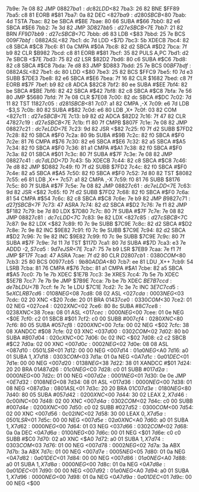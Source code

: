 7b9e: 7e 08 82  JMP    $0882
7ba1: dc 82     LDD    <$82
7ba3: 26 82     BNE    $FF89
7ba5: c8 81     EORB   #$81
7ba7: 0a 82     DEC    <$82
7ba9: d2 80     SBCB   <$80
7bab: 4d        TSTA
7bac: 82 be     SBCA   #$BE
7bae: 80 66     SUBA   #$66
7bb0: 82 e6     SBCA   #$E6
7bb2: 7e 3d 82  JMP    $3D82
7bb5: d2 7e     SBCB   <$7E
7bb7: 21 82     BRN    $FF9D
7bb9: d2 7c     SBCB   <$7C
7bbb: d6 83     LDB    <$83
7bbd: 25 7e     BCS    $009F
7bbf: 08 82     ASL    <$82
7bc1: dc 7d     LDD    <$7D
7bc3: 5b        XDECB
7bc4: 82 c8     SBCA   #$C8
7bc6: 81 0a     CMPA   #$0A
7bc8: 82 d2     SBCA   #$D2
7bca: 7f b9 82  CLR    $B982
7bcd: c8 81     EORB   #$81
7bcf: 35 82     PULS   A,PC
7bd1: d2 7e     SBCB   <$7E
7bd3: 75 82 d2  LSR    $82D2
7bd6: 80 c6     SUBA   #$C6
7bd8: 82 c8     SBCA   #$C8
7bda: 7e d8 83  JMP    $D883
7bdd: 25 7e     BCS    $00BF
7bdf: 08 82     ASL    <$82
7be1: dc 80     LDD    <$80
7be3: 25 82     BCS    $FFC9
7be5: f0 7d e3  SUBB   $7DE3
7be8: 82 e6     SBCA   #$E6
7bea: 7f 16 82  CLR    $1682
7bed: c8 7f     EORB   #$7F
7bef: b9 82 c8  ADCA   $82C8
7bf2: 80 ee     SUBA   #$EE
7bf4: 82 be     SBCA   #$BE
7bf6: 82 42     SBCA   #$42
7bf8: 82 c8     SBCA   #$C8
7bfa: 7e 56 80  JMP    $5680
7bfd: 7f 7e 08  CLR    $7E08
7c00: 82 dc     SBCA   #$DC
7c02: 7d 11 82  TST    $1182
7c05: d2 81     SBCB   <$81
7c07: a1 82     CMPA   ,-X
7c09: e6 7d     LDB    -$3,S
7c0b: 80 82     SUBA   #$82
7c0d: e6 80     LDB    ,X+
7c0f: 03 82     COM    <$82
7c11: d2 7e     SBCB   <$7E
7c13: b9 82 d2  ADCA   $82D2
7c16: 7f 47 82  CLR    $4782
7c19: d2 7e     SBCB   <$7E
7c1b: f1 80 7f  CMPB   $807F
7c1e: 7e 08 82  JMP    $0882
7c21: dc 7e     LDD    <$7E
7c23: 9d 82     JSR    <$82
7c25: f0 7f d2  SUBB   $7FD2
7c28: 82 f0     SBCA   #$F0
7c2a: 80 9b     SUBA   #$9B
7c2c: 82 f0     SBCA   #$F0
7c2e: 81 76     CMPA   #$76
7c30: 82 e6     SBCA   #$E6
7c32: 82 a5     SBCA   #$A5
7c34: 82 f0     SBCA   #$F0
7c36: 81 a1     CMPA   #$A1
7c38: 82 f0     SBCA   #$F0
7c3a: 82 01     SBCA   #$01
7c3c: 80 7f     SUBA   #$7F
7c3e: 7e 08 82  JMP    $0882
7c41: dc 7d     LDD    <$7D
7c43: 5b        XDECB
7c44: 82 c8     SBCA   #$C8
7c46: 7e d8 82  JMP    $D882
7c49: f0 7f d2  SUBB   $7FD2
7c4c: 82 f0     SBCA   #$F0
7c4e: 82 a5     SBCA   #$A5
7c50: 82 f0     SBCA   #$F0
7c52: 7d 80 82  TST    $8082
7c55: e6 81     LDB    ,X++
7c57: a1 82     CMPA   ,-X
7c59: f0 81 76  SUBB   $8176
7c5c: 80 7f     SUBA   #$7F
7c5e: 7e 08 82  JMP    $0882
7c61: dc 7e     LDD    <$7E
7c63: 9d 82     JSR    <$82
7c65: f0 7f d2  SUBB   $7FD2
7c68: 82 f0     SBCA   #$F0
7c6a: 81 54     CMPA   #$54
7c6c: 82 c8     SBCA   #$C8
7c6e: 7e b9 82  JMP    $B982
7c71: d2 7f     SBCB   <$7F
7c73: 47        ASRA
7c74: 82 d2     SBCA   #$D2
7c76: 7e f1 82  JMP    $F182
7c79: be 7d 80  LDX    $7D80
7c7c: 80 7f     SUBA   #$7F
7c7e: 7e 08 82  JMP    $0882
7c81: dc 7c     LDD    <$7C
7c83: 9e 82     LDX    <$82
7c85: d2 7c     SBCB   <$7C
7c87: 9e 82     LDX    <$82
7c89: f0 7c 9e  SUBB   $7C9E
7c8c: 82 d2     SBCA   #$D2
7c8e: 7c 9e 82  INC    $9E82
7c91: f0 7c 9e  SUBB   $7C9E
7c94: 82 d2     SBCA   #$D2
7c96: 7c 9e 82  INC    $9E82
7c99: f0 7c 9e  SUBB   $7C9E
7c9c: 80 7f     SUBA   #$7F
7c9e: 7d 11 7d  TST    $117D
7ca1: 80 7d     SUBA   #$7D
7ca3: e3 7e     ADDD   -$2,S
7ca5: 9d 7e     JSR    <$7E
7ca7: 75 7e b9  LSR    $7EB9
7caa: 7e f1 7f  JMP    $F17F
7cad: 47        ASRA
7cae: 7f d2 80  CLR    $D280
7cb1: 03 80     COM    <$80
7cb3: 25 80     BCS    $0097
7cb5: 9b 80     ADDA   <$80
7cb7: ee 81     LDU    ,X++
7cb9: 54        LSRB
7cba: 81 76     CMPA   #$76
7cbc: 81 a1     CMPA   #$A1
7cbe: 82 a5     SBCA   #$A5
7cc0: 7b 1e 7b  XDEC   $1E7B
7cc3: 3e        XRES
7cc4: 7b 5e 7b  XDEC   $5E7B
7cc7: 7e 7b 9e  JMP    $7B9E
7cca: 7b be 7b  XDEC   $BE7B
7ccd: de 7b     LDU    <$7B
7ccf: fe 7c 1e  LDU    $7C1E
7cd2: 7c 3e 7c  INC    $3E7C
7cd5: 5e        XCLRB
7cd6: 01 08     NEG    <$08
7cd8: 08 02     ASL    <$02
7cda: 00 03     NEG    <$03
7cdc: 02 20     XNC    <$20
7cde: 20 01     BRA    $0143
7ce0: 03 30     COM    <$30
7ce2: 01 02     NEG    <$02
7ce4: 02 02     XNC    <$02
7ce6: 80 8c     SUBA   #$8C
7ce8: 02 38     XNC    <$38
7cea: 08 01     ASL    <$01
7cec: 00 00     NEG    <$00
7cee: 01 0e     NEG    <$0E
7cf0: c2 01     SBCB   #$01
7cf2: c0 00     SUBB   #$00
7cf4: 02 80     XNC    <$80
7cf6: 80 05     SUBA   #$05
7cf8: 02 00     XNC    <$00
7cfa: 00 02     NEG    <$02
7cfc: 38 08     XANDCC #$08
7cfe: 02 03     XNC    <$03
7d00: 03 02     COM    <$02
7d02: 80 b0     SUBA   #$B0
7d04: 02 0c     XNC    <$0C
7d06: 0c 02     INC    <$02
7d08: c2 c2     SBCB   #$C2
7d0a: 02 00     XNC    <$00
7d0c: 00 02     NEG    <$02
7d0e: 08 08     ASL    <$08
7d10: 05 01     LSR    <$01
7d12: 00 00     NEG    <$00
7d14: 01 a0     NEG    <$A0
7d16: a0 01     SUBA   $1,X
7d18: 03 03     COM    <$03
7d1a: 01 0a     NEG    <$0A
7d1c: 0a 01     DEC    <$01
7d1e: 00 00     NEG    <$00
7d20: 01 38     NEG    <$38
7d22: 38 01     XANDCC #$01
7d24: 20 20     BRA    $01A8
7d26: 01 c0     NEG    <$C0
7d28: c0 01     SUBB   #$01
7d2a: 00 00     NEG    <$00
7d2c: 01 00     NEG    <$00
7d2e: 00 01     NEG    <$01
7d30: 0e 0e     JMP    <$0E
7d32: 01 08     NEG    <$08
7d34: 08 01     ASL    <$01
7d36: 00 00     NEG    <$00
7d38: 01 08     NEG    <$08
7d3a: 08 01     ASL    <$01
7d3c: 20 20     BRA    $01C0
7d3e: 01 80     NEG    <$80
7d40: 80 05     SUBA   #$05
7d42: 02 00     XNC    <$00
7d44: 30 02     LEAX   $2,X
7d46: 0c 00     INC    <$00
7d48: 02 00     XNC    <$00
7d4a: 03 02     COM    <$02
7d4c: c0 00     SUBB   #$00
7d4e: 02 00     XNC    <$00
7d50: c0 02     SUBB   #$02
7d52: 03 00     COM    <$00
7d54: 02 00     XNC    <$00
7d56: 0c 02     INC    <$02
7d58: 30 00     LEAX   $0,X
7d5a: 05 01     LSR    <$01
7d5c: 00 00     NEG    <$00
7d5e: 02 a0     XNC    <$A0
7d60: a0 01     SUBA   $1,X
7d62: 00 00     NEG    <$00
7d64: 01 03     NEG    <$03
7d66: 03 02     COM    <$02
7d68: 0a 0a     DEC    <$0A
7d6a: 01 00     NEG    <$00
7d6c: 00 01     NEG    <$01
7d6e: c0 c0     SUBB   #$C0
7d70: 02 a0     XNC    <$A0
7d72: a0 01     SUBA   $1,X
7d74: 03 03     COM    <$03
7d76: 01 00     NEG    <$00
7d78: 00 02     NEG    <$02
7d7a: 3a        ABX
7d7b: 3a        ABX
7d7c: 01 00     NEG    <$00
7d7e: 00 05     NEG    <$05
7d80: 01 0a     NEG    <$0A
7d82: 0a 01     DEC    <$01
7d84: 00 00     NEG    <$00
7d86: 01 a0     NEG    <$A0
7d88: a0 01     SUBA   $1,X
7d8a: 00 00     NEG    <$00
7d8c: 01 0a     NEG    <$0A
7d8e: 0a 01     DEC    <$01
7d90: 00 00     NEG    <$00
7d92: 01 a0     NEG    <$A0
7d94: a0 01     SUBA   $1,X
7d96: 00 00     NEG    <$00
7d98: 01 0a     NEG    <$0A
7d9a: 0a 01     DEC    <$01
7d9c: 00 00     NEG    <$00
